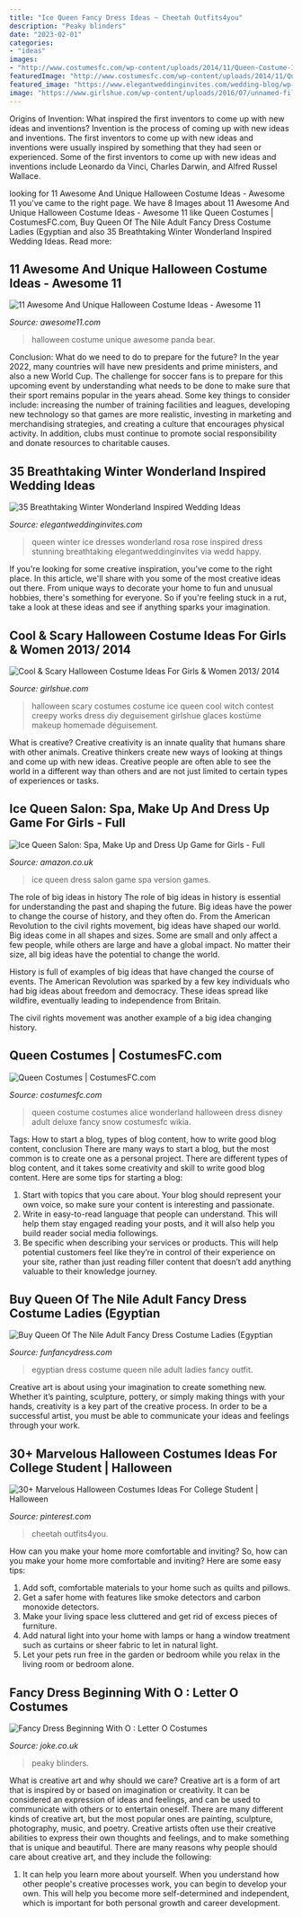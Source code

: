 ```yaml
---
title: "Ice Queen Fancy Dress Ideas ~ Cheetah Outfits4you"
description: "Peaky blinders"
date: "2023-02-01"
categories:
- "ideas"
images:
- "http://www.costumesfc.com/wp-content/uploads/2014/11/Queen-Costume-Ideas.jpg"
featuredImage: "http://www.costumesfc.com/wp-content/uploads/2014/11/Queen-Costume-Ideas.jpg"
featured_image: "https://www.elegantweddinginvites.com/wedding-blog/wp-content/uploads/2016/01/gorgeous-ice-queen-wedding-dresses1.jpg"
image: "https://www.girlshue.com/wp-content/uploads/2016/07/unnamed-file-2392.jpg"
---
```



Origins of Invention: What inspired the first inventors to come up with new ideas and inventions?
Invention is the process of coming up with new ideas and inventions. The first inventors to come up with new ideas and inventions were usually inspired by something that they had seen or experienced. Some of the first inventors to come up with new ideas and inventions include Leonardo da Vinci, Charles Darwin, and Alfred Russel Wallace.

	

		
looking for 11 Awesome And Unique Halloween Costume Ideas - Awesome 11 you've came to the right page. We have 8 Images about 11 Awesome And Unique Halloween Costume Ideas - Awesome 11 like Queen Costumes | CostumesFC.com, Buy Queen Of The Nile Adult Fancy Dress Costume Ladies (Egyptian and also 35 Breathtaking Winter Wonderland Inspired Wedding Ideas. Read more:
		
    
## 11 Awesome And Unique Halloween Costume Ideas - Awesome 11

<img loading=lazy src="http://awesome11.com/wp-content/uploads/2016/06/Halloween-Costume-Ideas-for-Kids.jpg" onerror="this.onerror=null;this.src='https://tse4.mm.bing.net/th?id=OIP.yZOXyXRZDr5zgMa-sTnihwHaN5&amp;pid=15.1';" alt="11 Awesome And Unique Halloween Costume Ideas - Awesome 11">

_Source: awesome11.com_

>halloween costume unique awesome panda bear. 

	

Conclusion: What do we need to do to prepare for the future?
In the year 2022, many countries will have new presidents and prime ministers, and also a new World Cup. The challenge for soccer fans is to prepare for this upcoming event by understanding what needs to be done to make sure that their sport remains popular in the years ahead. Some key things to consider include: increasing the number of training facilities and leagues, developing new technology so that games are more realistic, investing in marketing and merchandising strategies, and creating a culture that encourages physical activity. In addition, clubs must continue to promote social responsibility and donate resources to charitable causes.

    
## 35 Breathtaking Winter Wonderland Inspired Wedding Ideas

<img loading=lazy src="https://www.elegantweddinginvites.com/wedding-blog/wp-content/uploads/2016/01/gorgeous-ice-queen-wedding-dresses1.jpg" onerror="this.onerror=null;this.src='https://tse2.mm.bing.net/th?id=OIP.9y3GqWwvS66w2RmNP2IBlwHaKt&amp;pid=15.1';" alt="35 Breathtaking Winter Wonderland Inspired Wedding Ideas">

_Source: elegantweddinginvites.com_

>queen winter ice dresses wonderland rosa rose inspired dress stunning breathtaking elegantweddinginvites via wedd happy. 

	

If you're looking for some creative inspiration, you've come to the right place. In this article, we'll share with you some of the most creative ideas out there. From unique ways to decorate your home to fun and unusual hobbies, there's something for everyone. So if you're feeling stuck in a rut, take a look at these ideas and see if anything sparks your imagination.

    
## Cool &amp; Scary Halloween Costume Ideas For Girls &amp; Women 2013/ 2014

<img loading=lazy src="https://www.girlshue.com/wp-content/uploads/2016/07/unnamed-file-2392.jpg" onerror="this.onerror=null;this.src='https://tse3.mm.bing.net/th?id=OIP.e8L5qElnGhRaZPpAiA3zAgAAAA&amp;pid=15.1';" alt="Cool &amp; Scary Halloween Costume Ideas For Girls &amp; Women 2013/ 2014">

_Source: girlshue.com_

>halloween scary costumes costume ice queen cool witch contest creepy works dress diy deguisement girlshue glaces kostüme makeup homemade déguisement. 

	

What is creative?
Creative creativity is an innate quality that humans share with other animals. Creative thinkers create new ways of looking at things and come up with new ideas. Creative people are often able to see the world in a different way than others and are not just limited to certain types of experiences or tasks.

    
## Ice Queen Salon: Spa, Make Up And Dress Up Game For Girls - Full

<img loading=lazy src="https://images-eu.ssl-images-amazon.com/images/I/91GHv9x%2B6vL.jpg" onerror="this.onerror=null;this.src='https://tse2.mm.bing.net/th?id=OIP.bbfXNqqzfQ9ss-ERWl7XCQHaNK&amp;pid=15.1';" alt="Ice Queen Salon: Spa, Make Up and Dress Up Game for Girls - Full">

_Source: amazon.co.uk_

>ice queen dress salon game spa version games. 

	

The role of big ideas in history
The role of big ideas in history is essential for understanding the past and shaping the future. Big ideas have the power to change the course of history, and they often do. From the American Revolution to the civil rights movement, big ideas have shaped our world.
Big ideas come in all shapes and sizes. Some are small and only affect a few people, while others are large and have a global impact. No matter their size, all big ideas have the potential to change the world.

History is full of examples of big ideas that have changed the course of events. The American Revolution was sparked by a few key individuals who had big ideas about freedom and democracy. These ideas spread like wildfire, eventually leading to independence from Britain.

The civil rights movement was another example of a big idea changing history.

    
## Queen Costumes | CostumesFC.com

<img loading=lazy src="http://www.costumesfc.com/wp-content/uploads/2014/11/Queen-Costume-Ideas.jpg" onerror="this.onerror=null;this.src='https://tse1.mm.bing.net/th?id=OIP.VS00tlZ1rTiZ_tnWr1x3rgHaKl&amp;pid=15.1';" alt="Queen Costumes | CostumesFC.com">

_Source: costumesfc.com_

>queen costume costumes alice wonderland halloween dress disney adult deluxe fancy snow costumesfc wikia. 

	

Tags: How to start a blog, types of blog content, how to write good blog content, conclusion
There are many ways to start a blog, but the most common is to create one as a personal project. There are different types of blog content, and it takes some creativity and skill to write good blog content. Here are some tips for starting a blog:
1. Start with topics that you care about. Your blog should represent your own voice, so make sure your content is interesting and passionate.
2. Write in easy-to-read language that people can understand. This will help them stay engaged reading your posts, and it will also help you build reader social media followings.
3. Be specific when describing your services or products. This will help potential customers feel like they’re in control of their experience on your site, rather than just reading filler content that doesn’t add anything valuable to their knowledge journey. 

    
## Buy Queen Of The Nile Adult Fancy Dress Costume Ladies (Egyptian

<img loading=lazy src="https://www.funfancydress.com/media/catalog/product/cache/1/image/1200x/040ec09b1e35df139433887a97daa66f/S/A/SANC_3496.jpg" onerror="this.onerror=null;this.src='https://tse2.mm.bing.net/th?id=OIP.h19U49OGw1Nf3OSoyXNv_QHaR8&amp;pid=15.1';" alt="Buy Queen Of The Nile Adult Fancy Dress Costume Ladies (Egyptian">

_Source: funfancydress.com_

>egyptian dress costume queen nile adult ladies fancy outfit. 

	

Creative art is about using your imagination to create something new. Whether it’s painting, sculpture, pottery, or simply making things with your hands, creativity is a key part of the creative process. In order to be a successful artist, you must be able to communicate your ideas and feelings through your work.

    
## 30+ Marvelous Halloween Costumes Ideas For College Student | Halloween

<img loading=lazy src="https://i.pinimg.com/736x/60/be/2b/60be2bcd3bce3283f7185d4ea0d5bd85.jpg" onerror="this.onerror=null;this.src='https://tse2.mm.bing.net/th?id=OIP.xZQN49GtThZH55p4h5PPyQHaJ3&amp;pid=15.1';" alt="30+ Marvelous Halloween Costumes Ideas For College Student | Halloween">

_Source: pinterest.com_

>cheetah outfits4you. 

	

How can you make your home more comfortable and inviting?
So, how can you make your home more comfortable and inviting? Here are some easy tips: 
1. Add soft, comfortable materials to your home such as quilts and pillows. 
2. Get a safer home with features like smoke detectors and carbon monoxide detectors. 
3. Make your living space less cluttered and get rid of excess pieces of furniture. 
4. Add natural light into your home with lamps or hang a window treatment such as curtains or sheer fabric to let in natural light. 
5. Let your pets run free in the garden or bedroom while you relax in the living room or bedroom alone.

    
## Fancy Dress Beginning With O : Letter O Costumes

<img loading=lazy src="https://cdn.shopify.com/s/files/1/0450/5747/4713/products/00019446p.png?v=1625804871" onerror="this.onerror=null;this.src='https://tse1.mm.bing.net/th?id=OIP.m083g4tlEYMAID2bHRbbugHaLv&amp;pid=15.1';" alt="Fancy Dress Beginning With O : Letter O Costumes">

_Source: joke.co.uk_

>peaky blinders. 

	

What is creative art and why should we care?
Creative art is a form of art that is inspired by or based on imagination or creativity. It can be considered an expression of ideas and feelings, and can be used to communicate with others or to entertain oneself. There are many different kinds of creative art, but the most popular ones are painting, sculpture, photography, music, and poetry. Creative artists often use their creative abilities to express their own thoughts and feelings, and to make something that is unique and beautiful. There are many reasons why people should care about creative art, and they include the following: 
1) It can help you learn more about yourself. When you understand how other people's creative processes work, you can begin to develop your own. This will help you become more self-determined and independent, which is important for both personal growth and career development.

